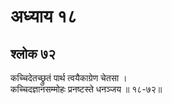 # अध्याय १८

## श्लोक ७२

कच्चिदेतच्छ्रुतं पार्थ त्वयैकाग्रेण चेतसा ।<br>कच्चिदज्ञानसम्मोहः प्रनष्टस्ते धनञ्जय ॥ १८-७२॥<br><br>

